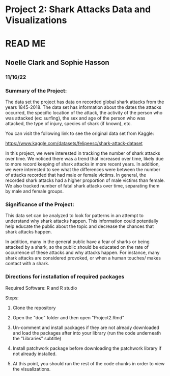 # Project 2: Shark Attacks Data and Visualizations
# READ ME
## Noelle Clark and Sophie Hasson
### 11/16/22

### Summary of the Project:

The data set the project has data on recorded global shark attacks from the years 1845-2018. The data set has information about the dates the attacks occurred, the specific location of the attack, the activity of the person who was attacked (ex: surfing), the sex and age of the person who was attacked, the type of injury, species of shark (if known), etc. 

You can visit the following link to see the original data set from Kaggle: 

https://www.kaggle.com/datasets/felipeesc/shark-attack-dataset

In this project, we were interested in tracking the number of shark attacks over time. We noticed there was a trend that increased over time, likely due to more record keeping of shark attacks in more recent years. In addition, we were interested to see what the differences were between the number of attacks recorded that had male or female victims. In general, the recorded shark attacks had a higher proportion of male victims than female. We also tracked number of fatal shark attacks over time, separating them by male and female groups. 

### Significance of the Project: 

This data set can be analyzed to look for patterns in an attempt to understand why shark attacks happen. This information could potentially help educate the public about the topic and decrease the chances that shark attacks happen. 

In addition, many in the general public have a fear of sharks or being attacked by a shark, so the public should be educated on the rate of occurrence of these attacks and why attacks happen. For instance, many shark attacks are considered provoked, or when a human touches/ makes contact with a shark. 

### Directions for installation of required packages

Required Software: R and R studio

Steps: 

1. Clone the repository 

2. Open the "doc" folder and then open "Project2.Rmd"

3. Un-comment and install packages if they are not already downloaded and load the packages after into your library (run the code underneath the “Libraries” subtitle)

4. Install patchwork package before downloading the patchwork library if not already installed. 

5. At this point, you should run the rest of the code chunks in order to view the visualizations. 
